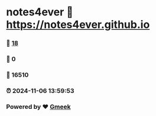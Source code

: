 # notes4ever :link: https://notes4ever.github.io 
### :page_facing_up: [18](https://notes4ever.github.io/tag.html) 
### :speech_balloon: 0 
### :hibiscus: 16510 
### :alarm_clock: 2024-11-06 13:59:53 
### Powered by :heart: [Gmeek](https://github.com/Meekdai/Gmeek)
